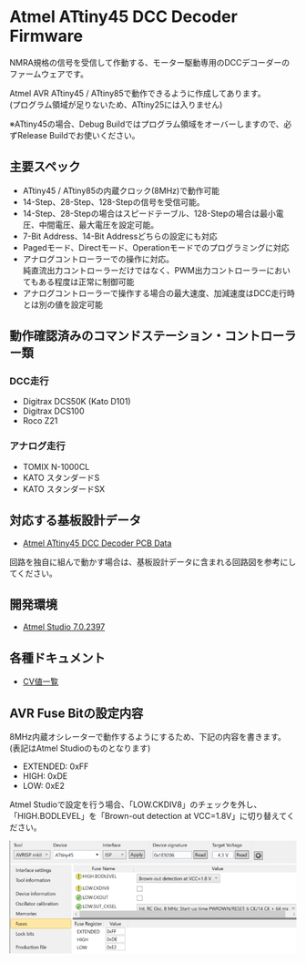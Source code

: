 # Atmel ATtiny45 DCC Decoder Firmware

NMRA規格の信号を受信して作動する、モーター駆動専用のDCCデコーダーのファームウェアです。

Atmel AVR ATtiny45 / ATtiny85で動作できるように作成してあります。
<br>(プログラム領域が足りないため、ATtiny25には入りません)

※ATtiny45の場合、Debug Buildではプログラム領域をオーバーしますので、必ずRelease Buildでお使いください。

## 主要スペック
  * ATtiny45 / ATtiny85の内蔵クロック(8MHz)で動作可能
  * 14-Step、28-Step、128-Stepの信号を受信可能。
  * 14-Step、28-Stepの場合はスピードテーブル、128-Stepの場合は最小電圧、中間電圧、最大電圧を設定可能。
  * 7-Bit Address、14-Bit Addressどちらの設定にも対応
  * Pagedモード、Directモード、Operationモードでのプログラミングに対応
  * アナログコントローラーでの操作に対応。<br>純直流出力コントローラーだけではなく、PWM出力コントローラーにおいてもある程度は正常に制御可能
  * アナログコントローラーで操作する場合の最大速度、加減速度はDCC走行時とは別の値を設定可能

## 動作確認済みのコマンドステーション・コントローラー類
### DCC走行
  * Digitrax DCS50K (Kato D101)
  * Digitrax DCS100
  * Roco Z21

### アナログ走行
  * TOMIX N-1000CL
  * KATO スタンダードS
  * KATO スタンダードSX

## 対応する基板設計データ
  * [Atmel ATtiny45 DCC Decoder PCB Data](https://github.com/ytsurui/dcc-motordecoder-pcb)

回路を独自に組んで動かす場合は、基板設計データに含まれる回路図を参考にしてください。

## 開発環境
  * [Atmel Studio 7.0.2397](https://www.microchip.com/mplab/avr-support/atmel-studio-7)

## 各種ドキュメント

  * [CV値一覧](docs/CVList_ja.md)
  
## AVR Fuse Bitの設定内容

8MHz内蔵オシレーターで動作するようにするため、下記の内容を書きます。
<br>(表記はAtmel Studioのものとなります)

  * EXTENDED: 0xFF
  * HIGH: 0xDE
  * LOW: 0xE2

Atmel Studioで設定を行う場合、「LOW.CKDIV8」のチェックを外し、「HIGH.BODLEVEL」を「Brown-out detection at VCC=1.8V」に切り替えてください。

![avr-fuse-screenshot](docs/images/avr-fuse-config.png)
